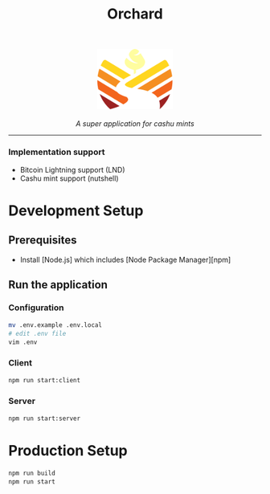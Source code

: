 <h1 align="center">Orchard</h1>

<p align="center">
  <br>
  <br>
  <img src="src/client/public/assets/orchard-logo-color-v2.svg" alt="orchard-logo" width="150px"/>
  <br>
  <br>
  <em>A super application for cashu mints</em>
  <br>
</p>

<hr>

### Implementation support

- Bitcoin Lightning support (LND)
- Cashu mint support (nutshell)

# Development Setup

## Prerequisites

- Install [Node.js] which includes [Node Package Manager][npm]

## Run the application

### Configuration
```bash
mv .env.example .env.local
# edit .env file
vim .env
```

### Client
```bash
npm run start:client
```

### Server
```bash
npm run start:server
```


# Production Setup

```bash
npm run build
npm run start
```
